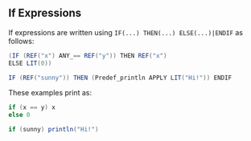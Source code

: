 If Expressions
--------------

If expressions are written using `IF(...) THEN(...) ELSE(...)|ENDIF` as follows:

```scala
(IF (REF("x") ANY_== REF("y")) THEN REF("x")
ELSE LIT(0))

IF (REF("sunny")) THEN (Predef_println APPLY LIT("Hi!")) ENDIF
```

These examples print as:

```scala
if (x == y) x
else 0

if (sunny) println("Hi!")
```
